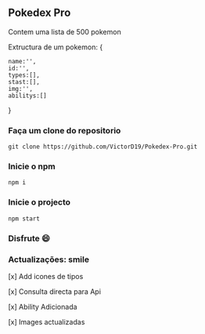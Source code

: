 ## Pokedex Pro

Contem uma lista de 500 pokemon

Extructura de um pokemon:
{

    name:'',
    id:'',
    types:[],
    stast:[],
    img:'',
    abilitys:[]
}

### Faça um clone do repositorio

~~~
git clone https://github.com/VictorD19/Pokedex-Pro.git
~~~

### Inicie o npm
~~~
npm i
~~~

### Inicie o projecto
~~~
npm start
~~~

### Disfrute :smile:

### Actualizações: smile


[x] Add icones de tipos

[x] Consulta directa para Api

[x] Ability Adicionada

[x] Images actualizadas